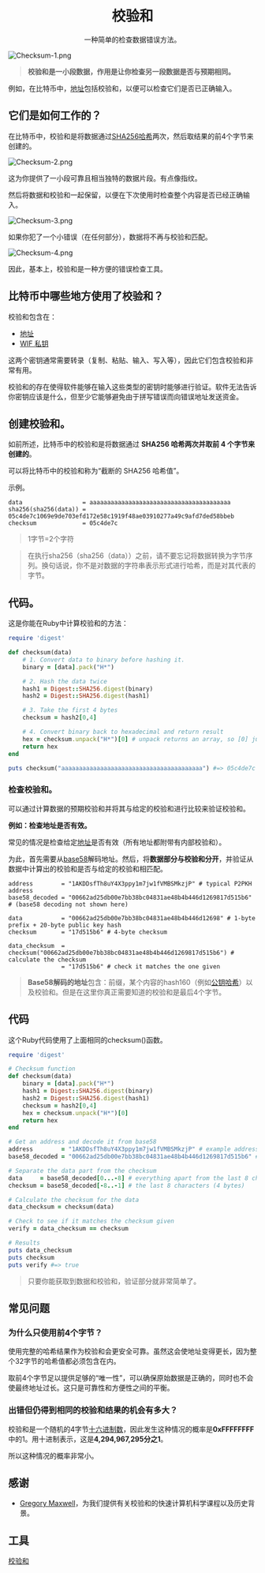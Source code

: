 # <center>校验和</center>
<center>一种简单的检查数据错误方法。</center>

![Checksum-1.png](img/checksum-1.png)

>**校验和是一小段数据，作用是让你检查另一段数据是否与预期相同。**

例如，在比特币中，[地址](../Address/Address.md)包括校验和，以便可以检查它们是否已正确输入。

## 它们是如何工作的？
在比特币中，校验和是将数据通过[SHA256](https://learnmeabitcoin.com/tools/sha256)[哈希](../../Other/Hash%20Function/Hash%20Function.md)两次，然后取结果的前4个字节来创建的。

![Checksum-2.png](img/checksum-2.png)

这为你提供了一小段可靠且相当独特的数据片段。有点像指纹。

然后将数据和校验和一起保留，以便在下次使用时检查整个内容是否已经正确输入。

![Checksum-3.png](img/checksum-3.png)

如果你犯了一个小错误（在任何部分），数据将不再与校验和匹配。

![Checksum-4.png](img/checksum-4.png)

因此，基本上，校验和是一种方便的错误检查工具。

## 比特币中哪些地方使用了校验和？
校验和包含在：

* [地址](../Address/Address.md)
* [WIF 私钥](../Private%20Key/WIF%20Private%20Key/WIF%20Private%20Key.md)

这两个密钥通常需要转录（复制、粘贴、输入、写入等），因此它们包含校验和非常有用。

校验和的存在使得软件能够在输入这些类型的密钥时能够进行验证。软件无法告诉你密钥应该是什么，但至少它能够避免由于拼写错误而向错误地址发送资金。

## 创建校验和。
如前所述，比特币中的校验和是将数据通过 **SHA256 哈希两次并取前 4 个字节来创建的**。

可以将比特币中的校验和称为“截断的 SHA256 哈希值”。

示例。
```
data                 = aaaaaaaaaaaaaaaaaaaaaaaaaaaaaaaaaaaaaaaa
sha256(sha256(data)) = 05c4de7c1069e9de703efd172e58c1919f48ae03910277a49c9afd7ded58bbeb
checksum             = 05c4de7c
```
>1字节=2个字符

>在执行sha256（sha256（data））之前，请不要忘记将数据转换为字节序列。换句话说，你不是对数据的字符串表示形式进行哈希，而是对其代表的字节。

## 代码。
这是你能在Ruby中计算校验和的方法：
```ruby
require 'digest'

def checksum(data)
    # 1. Convert data to binary before hashing it.
    binary = [data].pack("H*")

    # 2. Hash the data twice
    hash1 = Digest::SHA256.digest(binary)
    hash2 = Digest::SHA256.digest(hash1)

    # 3. Take the first 4 bytes
    checksum = hash2[0,4]

    # 4. Convert binary back to hexadecimal and return result
    hex = checksum.unpack("H*")[0] # unpack returns an array, so [0] just grabs the first result
    return hex
end

puts checksum("aaaaaaaaaaaaaaaaaaaaaaaaaaaaaaaaaaaaaaaa") #=> 05c4de7c
```

### 检查校验和。

可以通过计算数据的预期校验和并将其与给定的校验和进行比较来验证校验和。

**例如：检查地址是否有效。**

常见的情况是检查给定[地址](../Address/Address.md)是否有效（所有地址都附带有内部校验和）。

为此，首先需要从[base58](../Base58/Base58.md)解码地址。然后，将**数据部分与校验和分开**，并验证从数据中计算出的校验和是否与给定的校验和相匹配。
```
address        = "1AKDDsfTh8uY4X3ppy1m7jw1fVMBSMkzjP" # typical P2PKH address
base58_decoded = "00662ad25db00e7bb38bc04831ae48b4b446d1269817d515b6" # (base58 decoding not shown here)

data           = "00662ad25db00e7bb38bc04831ae48b4b446d12698" # 1-byte prefix + 20-byte public key hash
checksum       = "17d515b6" # 4-byte checksum

data_checksum  = checksum("00662ad25db00e7bb38bc04831ae48b4b446d1269817d515b6") # calculate the checksum
               = "17d515b6" # check it matches the one given
```
>**Base58解码的地址**包含：前缀，某个内容的hash160（例如[公钥哈希](../Public%20Key/Public%20Key%20Hash/public-key-hash.md)）以及校验和。但是在这里你真正需要知道的校验和是最后4个字节。

## 代码
这个Ruby代码使用了上面相同的checksum()函数。
```ruby
require 'digest'

# Checksum function
def checksum(data)
    binary = [data].pack("H*")
    hash1 = Digest::SHA256.digest(binary)
    hash2 = Digest::SHA256.digest(hash1)
    checksum = hash2[0,4]
    hex = checksum.unpack("H*")[0]
    return hex
end

# Get an address and decode it from base58
address        = "1AKDDsfTh8uY4X3ppy1m7jw1fVMBSMkzjP" # example address
base58_decoded = "00662ad25db00e7bb38bc04831ae48b4b446d1269817d515b6" # (base58 decoding not shown here)

# Separate the data part from the checksum
data     = base58_decoded[0...-8] # everything apart from the last 8 characters
checksum = base58_decoded[-8..-1] # the last 8 characters (4 bytes)

# Calculate the checksum for the data
data_checksum = checksum(data)

# Check to see if it matches the checksum given
verify = data_checksum == checksum

# Results
puts data_checksum
puts checksum
puts verify #=> true
```

>只要你能获取到数据和校验和，验证部分就非常简单了。

## 常见问题
### 为什么只使用前4个字节？
使用完整的哈希结果作为校验和会更安全可靠。虽然这会使地址变得更长，因为整个32字节的哈希值都必须包含在内。

取前4个字节足以提供足够的“唯一性”，可以确保原始数据是正确的，同时也不会使最终地址过长。这只是可靠性和方便性之间的平衡。

### 出错但仍得到相同的校验和结果的机会有多大？
校验和是一个随机的4字节[十六进制数](../../Other/Hexadecimal/hexadecimal.md)，因此发生这种情况的概率是**0xFFFFFFFF**中的1。用十进制表示，这是**4,294,967,295分之1**。

所以这种情况的概率非常小。

## 感谢
* [Gregory Maxwell](https://github.com/gmaxwell)，为我们提供有关校验和的快速计算机科学课程以及历史背景。

## 工具
[校验和](https://learnmeabitcoin.com/tools/checksum)
